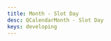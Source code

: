 ```yaml
---
title: Month - Slot Day
desc: QCalendarMonth - Slot Day
keys: developing
---
```


<example-viewer
  title="Slot Day"
  file="MonthSlotDay"
  codepen-title="QCalendarMonth"
/>
